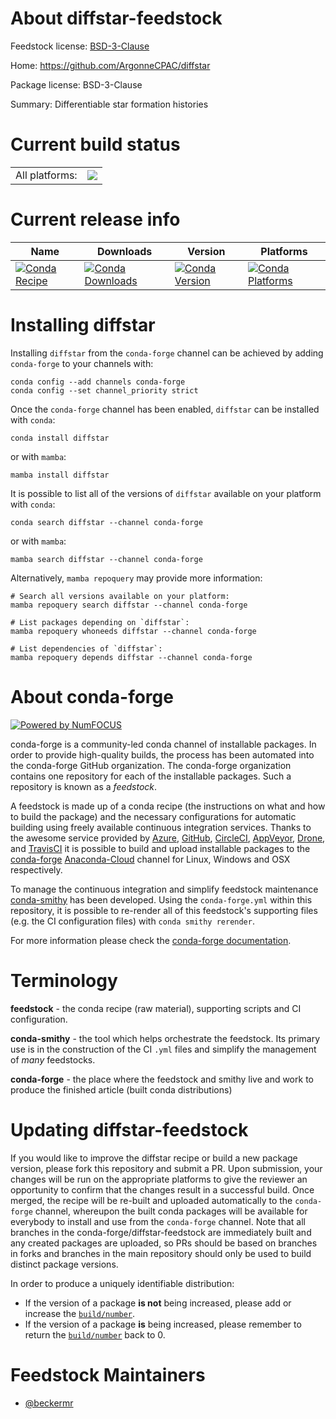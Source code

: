 About diffstar-feedstock
========================

Feedstock license: [BSD-3-Clause](https://github.com/conda-forge/diffstar-feedstock/blob/main/LICENSE.txt)

Home: https://github.com/ArgonneCPAC/diffstar

Package license: BSD-3-Clause

Summary: Differentiable star formation histories

Current build status
====================


<table><tr><td>All platforms:</td>
    <td>
      <a href="https://dev.azure.com/conda-forge/feedstock-builds/_build/latest?definitionId=14678&branchName=main">
        <img src="https://dev.azure.com/conda-forge/feedstock-builds/_apis/build/status/diffstar-feedstock?branchName=main">
      </a>
    </td>
  </tr>
</table>

Current release info
====================

| Name | Downloads | Version | Platforms |
| --- | --- | --- | --- |
| [![Conda Recipe](https://img.shields.io/badge/recipe-diffstar-green.svg)](https://anaconda.org/conda-forge/diffstar) | [![Conda Downloads](https://img.shields.io/conda/dn/conda-forge/diffstar.svg)](https://anaconda.org/conda-forge/diffstar) | [![Conda Version](https://img.shields.io/conda/vn/conda-forge/diffstar.svg)](https://anaconda.org/conda-forge/diffstar) | [![Conda Platforms](https://img.shields.io/conda/pn/conda-forge/diffstar.svg)](https://anaconda.org/conda-forge/diffstar) |

Installing diffstar
===================

Installing `diffstar` from the `conda-forge` channel can be achieved by adding `conda-forge` to your channels with:

```
conda config --add channels conda-forge
conda config --set channel_priority strict
```

Once the `conda-forge` channel has been enabled, `diffstar` can be installed with `conda`:

```
conda install diffstar
```

or with `mamba`:

```
mamba install diffstar
```

It is possible to list all of the versions of `diffstar` available on your platform with `conda`:

```
conda search diffstar --channel conda-forge
```

or with `mamba`:

```
mamba search diffstar --channel conda-forge
```

Alternatively, `mamba repoquery` may provide more information:

```
# Search all versions available on your platform:
mamba repoquery search diffstar --channel conda-forge

# List packages depending on `diffstar`:
mamba repoquery whoneeds diffstar --channel conda-forge

# List dependencies of `diffstar`:
mamba repoquery depends diffstar --channel conda-forge
```


About conda-forge
=================

[![Powered by
NumFOCUS](https://img.shields.io/badge/powered%20by-NumFOCUS-orange.svg?style=flat&colorA=E1523D&colorB=007D8A)](https://numfocus.org)

conda-forge is a community-led conda channel of installable packages.
In order to provide high-quality builds, the process has been automated into the
conda-forge GitHub organization. The conda-forge organization contains one repository
for each of the installable packages. Such a repository is known as a *feedstock*.

A feedstock is made up of a conda recipe (the instructions on what and how to build
the package) and the necessary configurations for automatic building using freely
available continuous integration services. Thanks to the awesome service provided by
[Azure](https://azure.microsoft.com/en-us/services/devops/), [GitHub](https://github.com/),
[CircleCI](https://circleci.com/), [AppVeyor](https://www.appveyor.com/),
[Drone](https://cloud.drone.io/welcome), and [TravisCI](https://travis-ci.com/)
it is possible to build and upload installable packages to the
[conda-forge](https://anaconda.org/conda-forge) [Anaconda-Cloud](https://anaconda.org/)
channel for Linux, Windows and OSX respectively.

To manage the continuous integration and simplify feedstock maintenance
[conda-smithy](https://github.com/conda-forge/conda-smithy) has been developed.
Using the ``conda-forge.yml`` within this repository, it is possible to re-render all of
this feedstock's supporting files (e.g. the CI configuration files) with ``conda smithy rerender``.

For more information please check the [conda-forge documentation](https://conda-forge.org/docs/).

Terminology
===========

**feedstock** - the conda recipe (raw material), supporting scripts and CI configuration.

**conda-smithy** - the tool which helps orchestrate the feedstock.
                   Its primary use is in the construction of the CI ``.yml`` files
                   and simplify the management of *many* feedstocks.

**conda-forge** - the place where the feedstock and smithy live and work to
                  produce the finished article (built conda distributions)


Updating diffstar-feedstock
===========================

If you would like to improve the diffstar recipe or build a new
package version, please fork this repository and submit a PR. Upon submission,
your changes will be run on the appropriate platforms to give the reviewer an
opportunity to confirm that the changes result in a successful build. Once
merged, the recipe will be re-built and uploaded automatically to the
`conda-forge` channel, whereupon the built conda packages will be available for
everybody to install and use from the `conda-forge` channel.
Note that all branches in the conda-forge/diffstar-feedstock are
immediately built and any created packages are uploaded, so PRs should be based
on branches in forks and branches in the main repository should only be used to
build distinct package versions.

In order to produce a uniquely identifiable distribution:
 * If the version of a package **is not** being increased, please add or increase
   the [``build/number``](https://docs.conda.io/projects/conda-build/en/latest/resources/define-metadata.html#build-number-and-string).
 * If the version of a package **is** being increased, please remember to return
   the [``build/number``](https://docs.conda.io/projects/conda-build/en/latest/resources/define-metadata.html#build-number-and-string)
   back to 0.

Feedstock Maintainers
=====================

* [@beckermr](https://github.com/beckermr/)


